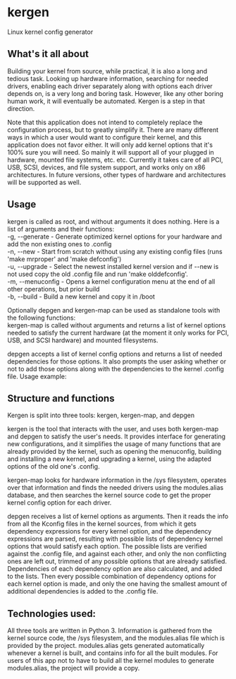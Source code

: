 # kergen
Linux kernel config generator

## What's it all about
Building your kernel from source, while practical, it is also a long and tedious task. 
Looking up hardware information, searching for needed drivers, enabling each driver separately along with options each driver depends on, is a very long and boring task. However, like any other boring human work, it will eventually be automated. Kergen is a step in that direction.

Note that this application does not intend to completely replace the configuration process, but to greatly simplify it.
There are many different ways in which a user would want to configure their kernel, and this application does not favor either.
It will only add kernel options that it's 100% sure you will need. So mainly it will support all of your plugged in hardware, mounted file systems, etc. etc.
Currently it takes care of all PCI, USB, SCSI, devices, and file system support, and works only on x86 architectures. In future versions, other types of hardware and architectures will be supported as well.

## Usage
kergen is called as root, and without arguments it does nothing. Here is a list of arguments and their functions:  
-g, --generate   - Generate optimized kernel options for your hardware and add the non existing ones to .config  
-n, --new        - Start from scratch without using any existing config files (runs 'make mrproper' and 'make defconfig')  
-u, --upgrade    - Select the newest installed kernel version and if --new is not used copy the old .config file and run 'make olddefconfig'.  
-m, --menuconfig - Opens a kernel configuration menu at the end of all other operations, but prior build  
-b, --build      - Build a new kernel and copy it in /boot

Optionally depgen and kergen-map can be used as standalone tools with the following functions:  
kergen-map is called without arguments and returns a list of kernel options needed to satisfy the current hardware (at the moment it only works for PCI, USB, and SCSI hardware) and mounted filesystems.

depgen accepts a list of kernel config options and returns a list of needed dependencies for those options. It also prompts the user asking whether or not to add those options along with the dependencies to the kernel .config file. Usage example:

## Structure and functions
Kergen is split into three tools: kergen, kergen-map, and depgen
    
kergen is the tool that interacts with the user, and uses both kergen-map and depgen to satisfy the user's needs. It provides interface for generating new configurations, and it simplifies the usage of many functions that are already provided by the kernel, such as opening the menuconfig, building and installing a new kernel, and upgrading a kernel, using the adapted options of the old one's .config.

kergen-map looks for hardware information in the /sys filesystem, operates over that information and finds the needed drivers using the modules.alias database, and then searches the kernel source code to get the proper kernel config option for each driver.

depgen receives a list of kernel options as arguments. Then it reads the info from all the Kconfig files in the kernel sources, from which it gets dependency expressions for every kernel option, and the dependency expressions are parsed, resulting with possible lists of dependency kernel options that would satisfy each option. The possible lists are verified against the .config file, and against each other, and only the non conflicting ones are left out, trimmed of any possible options that are already satisfied. Dependencies of each dependency option are also calculated, and added to the lists. Then every possible combination of dependency options for each kernel option is made, and only the one having the smallest amount of additional dependencies is added to the .config file.

## Technologies used:
All three tools are written in Python 3.
Information is gathered from the kernel source code, the /sys filesystem, and the modules.alias file which is provided by the project.
modules.alias gets generated automatically whenever a kernel is built, and contains info for all the built modules. For users of this app not to have to build all the kernel modules to generate modules.alias, the project will provide a copy.
